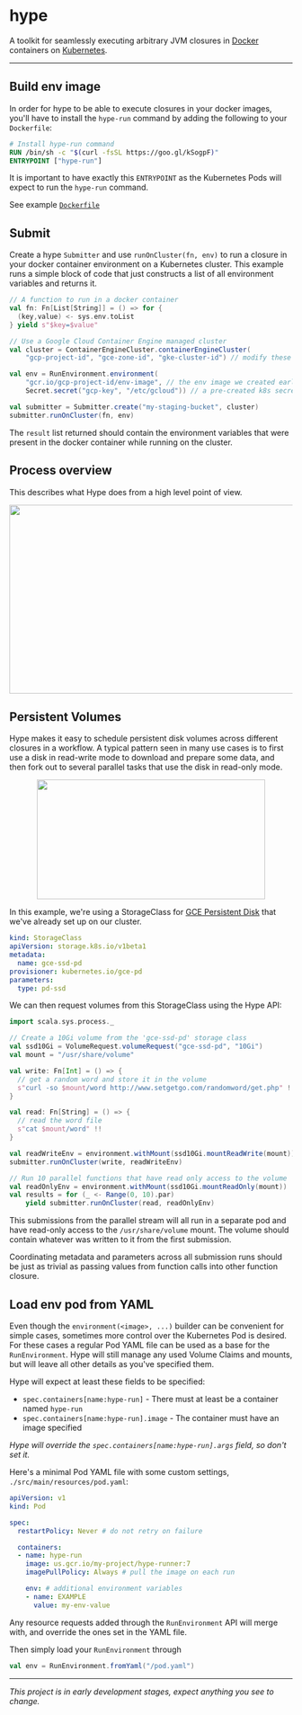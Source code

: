hype
====

A toolkit for seamlessly executing arbitrary JVM closures in [Docker] containers on [Kubernetes].

---

## Build env image

In order for hype to be able to execute closures in your docker images, you'll have to install
the `hype-run` command by adding the following to your `Dockerfile`:

```dockerfile
# Install hype-run command
RUN /bin/sh -c "$(curl -fsSL https://goo.gl/kSogpF)"
ENTRYPOINT ["hype-run"]
```

It is important to have exactly this `ENTRYPOINT` as the Kubernetes Pods will expect to run the
`hype-run` command.

See example [`Dockerfile`](docker/Dockerfile)

## Submit

Create a hype `Submitter` and use `runOnCluster(fn, env)` to run a closure in your docker container
environment on a Kubernetes cluster. This example runs a simple block of code that just constructs
a list of all environment variables and returns it.

```scala
// A function to run in a docker container
val fn: Fn[List[String]] = () => for {
  (key,value) <- sys.env.toList
} yield s"$key=$value"

// Use a Google Cloud Container Engine managed cluster
val cluster = ContainerEngineCluster.containerEngineCluster(
    "gcp-project-id", "gce-zone-id", "gke-cluster-id") // modify these

val env = RunEnvironment.environment(
    "gcr.io/gcp-project-id/env-image", // the env image we created earlier
    Secret.secret("gcp-key", "/etc/gcloud")) // a pre-created k8s secret volume named "gcp-key"

val submitter = Submitter.create("my-staging-bucket", cluster)
submitter.runOnCluster(fn, env)
```

The `result` list returned should contain the environment variables that were present in the
docker container while running on the cluster.

## Process overview

This describes what Hype does from a high level point of view.

<p align="center">
  <img src="https://github.com/spotify/hype/blob/master/doc/hype.png?raw=true"
       width="723"
       height="336"/>
</p>

## Persistent Volumes

Hype makes it easy to schedule persistent disk volumes across different closures in a workflow.
A typical pattern seen in many use cases is to first use a disk in read-write mode to download and
prepare some data, and then fork out to several parallel tasks that use the disk in read-only mode.

<p align="center">
  <img src="https://github.com/spotify/hype/blob/master/doc/hype-volumes.png?raw=true"
       width="406"
       height="213"/>
</p>

In this example, we're using a StorageClass for [GCE Persistent Disk] that we've already set up on
our cluster.

```yaml
kind: StorageClass
apiVersion: storage.k8s.io/v1beta1
metadata:
  name: gce-ssd-pd
provisioner: kubernetes.io/gce-pd
parameters:
  type: pd-ssd
```

We can then request volumes from this StorageClass using the Hype API:

```scala
import scala.sys.process._

// Create a 10Gi volume from the 'gce-ssd-pd' storage class
val ssd10Gi = VolumeRequest.volumeRequest("gce-ssd-pd", "10Gi")
val mount = "/usr/share/volume" 

val write: Fn[Int] = () => {
  // get a random word and store it in the volume
  s"curl -so $mount/word http://www.setgetgo.com/randomword/get.php" !
}

val read: Fn[String] = () => {
  // read the word file
  s"cat $mount/word" !!
}

val readWriteEnv = environment.withMount(ssd10Gi.mountReadWrite(mount))
submitter.runOnCluster(write, readWriteEnv)

// Run 10 parallel functions that have read only access to the volume
val readOnlyEnv = environment.withMount(ssd10Gi.mountReadOnly(mount))
val results = for (_ <- Range(0, 10).par)
    yield submitter.runOnCluster(read, readOnlyEnv)
```

This submissions from the parallel stream will all run in a separate pod and have read-only
access to the `/usr/share/volume` mount. The volume should contain whatever was written to it
from the first submission.

Coordinating metadata and parameters across all submission runs should be just as trivial as
passing values from function calls into other function closure.

## Load env pod from YAML

Even though the `environment(<image>, ...)` builder can be convenient for simple cases, sometimes
more control over the Kubernetes Pod is desired. For these cases a regular Pod YAML file can be
used as a base for the `RunEnvironment`. Hype will still manage any used Volume Claims and
mounts, but will leave all other details as you've specified them.

Hype will expect at least these fields to be specified:

- `spec.containers[name:hype-run]` - There must at least be a container named `hype-run`
- `spec.containers[name:hype-run].image`  - The container must have an image specified

_Hype will override the `spec.containers[name:hype-run].args` field, so don't set it._

Here's a minimal Pod YAML file with some custom settings, `./src/main/resources/pod.yaml`:

```yaml
apiVersion: v1
kind: Pod

spec:
  restartPolicy: Never # do not retry on failure

  containers:
  - name: hype-run
    image: us.gcr.io/my-project/hype-runner:7
    imagePullPolicy: Always # pull the image on each run

    env: # additional environment variables
    - name: EXAMPLE
      value: my-env-value
```

Any resource requests added through the `RunEnvironment` API will merge with, and override the ones
set in the YAML file.

Then simply load your `RunEnvironment` through

```scala
val env = RunEnvironment.fromYaml("/pod.yaml")
```

---

_This project is in early development stages, expect anything you see to change._

[Docker]: https://www.docker.com
[Kubernetes]: https://kubernetes.io/
[GCE Persistent Disk]: http://blog.kubernetes.io/2016/10/dynamic-provisioning-and-storage-in-kubernetes.html
